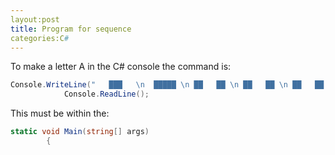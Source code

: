 ```yaml
---
layout:post
title: Program for sequence
categories:C#
---
```


To make a letter A in the C# console the command is:

```csharp
Console.WriteLine("   ███   \n  █████ \n ██   ██ \n ██   ██ \n ██   ██ \n ███████ \n ███████ \n ██   ██ \n ██   ██");
            Console.ReadLine();
```

This must be within the:
```csharp
static void Main(string[] args)
        {
```
